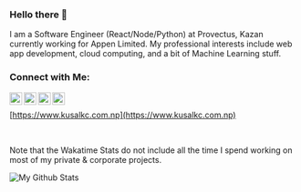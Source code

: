 ### Hello there 👋

I am a Software Engineer (React/Node/Python) at Provectus, Kazan currently working for Appen Limited. My professional interests include web app development, cloud computing, and a bit of Machine Learning stuff.

### Connect with Me:

[<img align="left" alt="codeSTACKr | Twitter" width="22px" src="https://cdn.jsdelivr.net/npm/simple-icons@v3/icons/twitter.svg" />](https://twitter.com/hey_kusal)
[<img align="left" alt="codeSTACKr | LinkedIn" width="22px" src="https://cdn.jsdelivr.net/npm/simple-icons@v3/icons/linkedin.svg" />](https://www.linkedin.com/in/kckusal/)
[<img align="left" alt="codeSTACKr | Instagram" width="22px" src="https://cdn.jsdelivr.net/npm/simple-icons@v3/icons/instagram.svg" />](https://www.instagram.com/kc.kusal/)
[<img align="left" alt="codeSTACKr | Telegram" width="22px" src="https://cdn.jsdelivr.net/npm/simple-icons@v3/icons/telegram.svg" />](https://t.me/kckusal)
<br />

[https://www.kusalkc.com.np](https://www.kusalkc.com.np)

<br />

Note that the Wakatime Stats do not include all the time I spend working on most of my private & corporate projects.
<img alt="" src="https://github-readme-stats.vercel.app/api/wakatime?username=kckusal&hide_border=true" />

<img alt="My Github Stats" src="https://github-readme-stats.vercel.app/api?username=kckusal&show_icons=true&hide_border=true&count_private=true&cache_seconds=1800&custom_title=My%20GitHub%20Stats" />

<!-- ### Latest Blog Posts -->

<!-- BLOG-POST-LIST:START -->
  <!-- BLOG-POST-LIST:END -->

<!--
**kckusal/kckusal** is a ✨ _special_ ✨ repository because its `README.md` (this file) appears on your GitHub profile.

Here are some ideas to get you started:

- 🔭 I’m currently working on ...
- 🌱 I’m currently learning ...
- 👯 I’m looking to collaborate on ...
- 🤔 I’m looking for help with ...
- 💬 Ask me about ...
- 📫 How to reach me: ...
- 😄 Pronouns: ...
- ⚡ Fun fact: ...
-->
